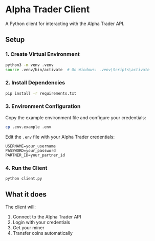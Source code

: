 # Alpha Trader Client

A Python client for interacting with the Alpha Trader API.

## Setup

### 1. Create Virtual Environment

```bash
python3 -m venv .venv
source .venv/bin/activate  # On Windows: .venv\Scripts\activate
```

### 2. Install Dependencies

```bash
pip install -r requirements.txt
```

### 3. Environment Configuration

Copy the example environment file and configure your credentials:

```bash
cp .env.example .env
```

Edit the `.env` file with your Alpha Trader credentials:

```
USERNAME=your_username
PASSWORD=your_password
PARTNER_ID=your_partner_id
```

### 4. Run the Client

```bash
python client.py
```

## What it does

The client will:
1. Connect to the Alpha Trader API
2. Login with your credentials
3. Get your miner
4. Transfer coins automatically